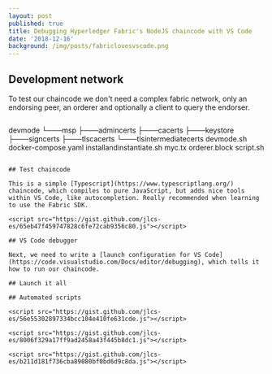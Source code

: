 ```yaml
---
layout: post
published: true
title: Debugging Hyperledger Fabric's NodeJS chaincode with VS Code
date: '2018-12-16'
background: /img/posts/fabriclovesvscode.png
---
```

## Development network

To test our chaincode we don't need a complex fabric network, only an endorsing peer, an orderer and optionally a client to query the endorser.

<script src="https://gist.github.com/jlcs-es/163bf8cb09922a43befd90d6e5a86074.js"></script>


>```
devmode
└───msp
    ├───admincerts
    ├───cacerts
    ├───keystore
    ├───signcerts
    ├───tlscacerts
    └───tlsintermediatecerts
    devmode.sh
    docker-compose.yaml
    installandinstantiate.sh
    myc.tx
    orderer.block
    script.sh
```

## Test chaincode

This is a simple [Typescript](https://www.typescriptlang.org/) chaincode, which compiles to pure JavaScript, but adds nice tools within VS Code, like autocompletion. Really recommended when learning to use the Fabric SDK.

<script src="https://gist.github.com/jlcs-es/65eb47f459747828c6fe72cab9356c80.js"></script>

## VS Code debugger

Next, we need to write a [launch configuration for VS Code](https://code.visualstudio.com/Docs/editor/debugging), which tells it how to run our chaincode.

## Launch it all

## Automated scripts

<script src="https://gist.github.com/jlcs-es/56e55302897334bcc104e410fe631cde.js"></script>

<script src="https://gist.github.com/jlcs-es/8006f329a17ff9ad2458a43f445b8dc1.js"></script>

<script src="https://gist.github.com/jlcs-es/b211d181f736cba89080bf0bd6d9c8da.js"></script>

